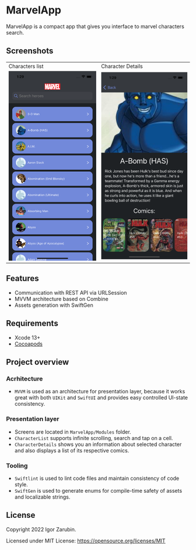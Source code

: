 # MarvelApp

MarvelApp is a compact app that gives you interface to marvel characters search.

## Screenshots
<table>
  <tr>
    <td>Characters list</td>
    <td>Character Details</td>
  </tr>
  <tr>
    <td><img src="screenshots/list.png" width=375></td>
    <td><img src="screenshots/details.png" width=375></td>
  </tr>
 </table>

## Features
* Communication with REST API via URLSession
* MVVM architecture based on Combine
* Assets generation with SwiftGen

## Requirements

* Xcode 13+
* [Cocoapods](https://cocoapods.org)

## Project overview

### Acrhitecture
* `MVVM` is used as an architecture for presentation layer, because it works great with both `UIKit` and `SwiftUI` and provides easy controlled UI-state consistency.

### Presentation layer
* Screens are located in `MarvelApp/Modules` folder.
* `CharacterList` supports infinite scrolling, search and tap on a cell.
* `CharacterDetails` shows you an information about selected character and also displays a list of its respective comics.

### Tooling
* `Swiftlint` is used to lint code files and maintain consistency of code style.
* `SwiftGen` is used to generate enums for compile-time safety of assets and localizable strings.

## License

Copyright 2022 Igor Zarubin.

Licensed under MIT License: https://opensource.org/licenses/MIT